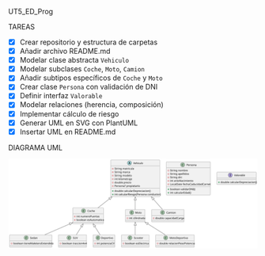 UT5_ED_Prog

TAREAS

- [x] Crear repositorio y estructura de carpetas
- [x] Añadir archivo README.md
- [x] Modelar clase abstracta `Vehiculo`
- [x] Modelar subclases `Coche`, `Moto`, `Camion`
- [x] Añadir subtipos específicos de `Coche` y `Moto`
- [x] Crear clase `Persona` con validación de DNI
- [x] Definir interfaz `Valorable`
- [x] Modelar relaciones (herencia, composición)
- [x] Implementar cálculo de riesgo
- [x] Generar UML en SVG con PlantUML
- [x] Insertar UML en README.md

DIAGRAMA UML

![Diagrama de clases](uml/diagrama_clases.svg)
